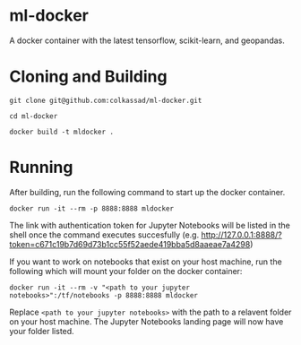 # ml-docker
A docker container with the latest tensorflow, scikit-learn, and geopandas.

# Cloning and Building
`git clone git@github.com:colkassad/ml-docker.git`

`cd ml-docker`

`docker build -t mldocker .`

# Running
After building, run the following command to start up the docker container.

`docker run -it --rm -p 8888:8888 mldocker`

The link with authentication token for Jupyter Notebooks will be listed in the shell once the command executes succesfully (e.g. http://127.0.0.1:8888/?token=c671c19b7d69d73b1cc55f52aede419bba5d8aaeae7a4298)

If you want to work on notebooks that exist on your host machine, run the following which will mount your folder on the docker container:

`docker run -it --rm -v "<path to your jupyter notebooks>":/tf/notebooks -p 8888:8888 mldocker`

Replace `<path to your jupyter notebooks>` with the path to a relavent folder on your host machine. The Jupyter Notebooks landing page will now have your folder listed.
